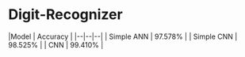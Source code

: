 # Digit-Recognizer

|Model  | Accuracy |
|--|--|--|
| Simple ANN   | 97.578% |
| Simple CNN   | 98.525% |
| CNN    | 99.410% |
